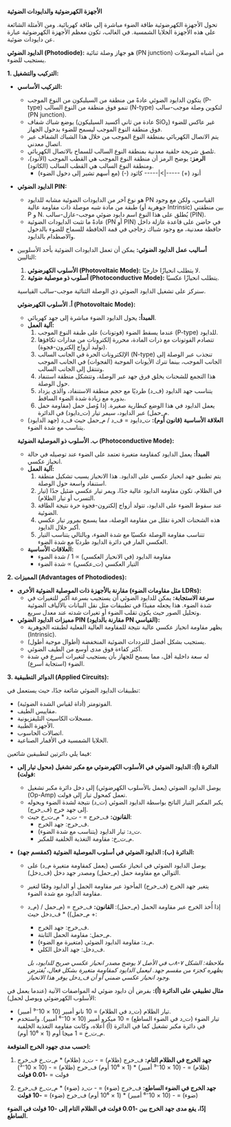 

**الأجهزة الكهرضوئية والدايودات الضوئية**

تحول الأجهزة الكهرضوئية طاقة الضوء مباشرة إلى طاقة كهربائية. ومن الأمثلة الشائعة على هذه الأجهزة الخلايا الشمسية. في الغالب، تكون معظم الأجهزة الكهرضوئية عبارة عن دايودات ضوئية.

**الدايود الضوئي (Photodiode):** هو جهاز وصلة ثنائية (PN junction) من أشباه الموصلات يستجيب للضوء.

**1. التركيب والتشغيل:**

*   **التركيب الأساسي:**
    *   يتكون الدايود الضوئي عادةً من منطقة من السيليكون من النوع الموجب (P-type) تنمو فوق منطقة من النوع السالب (N-type) لتكوين وصلة موجب-سالب (PN junction).
    *   يوضع شباك شفاف (عادة من ثاني أكسيد السيليكون SiO₂) غير عاكس للضوء فوق منطقة النوع الموجب ليسمح للضوء بدخول الجهاز.
    *   يتم الاتصال الكهربائي بمنطقة النوع الموجب من خلال هذا الشباك الشفاف عبر اتصال معدني.
    *   تلصق شريحة حلقية معدنية بمنطقة النوع السالب للسماح بالاتصال الكهربائي.
    *   **الرمز:** يوضح الرمز أن منطقة النوع الموجب هي القطب الموجب (الأنود)، ومنطقة النوع السالب هي القطب السالب (الكاثود).
        *   أنود (+) -----|>|----- كاثود (-) (مع أسهم تشير إلى دخول الضوء)


*   **الدايود الضوئي PIN:**
    *   هو نوع آخر من الدايودات الضوئية مشابه للدايود PN القياسي، ولكن مع وجود طبقة من مادة شبه موصلة ذات مقاومة عالية (جوهرية أو Intrinsic) بين منطقتي P و N. يُطلق على هذا النوع اسم دايود ضوئي موجب-عازل-سالب (PIN).
    *   عادةً ما تثبت الدايودات الضوئية (PN أو PIN) في حاضن على قاعدة عازلة داخل حافظة معدنية، مع وجود شباك زجاجي في قمة الحافظة للسماح للضوء بالدخول والاصطدام بالدايود.

*   **أساليب عمل الدايود الضوئي:** يمكن أن تعمل الدايودات الضوئية بأحد الأسلوبين التاليين:
    1.  **الأسلوب الكهرضوئي (Photovoltaic Mode):** لا يتطلب انحيازًا خارجيًا.
    2.  **أسلوب ذو موصلية ضوئية (Photoconductive Mode):** يتطلب انحيازًا عكسيًا.

    سنركز على تشغيل الدايود الضوئي ذي الوصلة الثنائية موجب-سالب القياسية.

    **أ. الأسلوب الكهرضوئي (Photovoltaic Mode):**
    *   **المبدأ:** يحول الدايود الضوء مباشرة إلى جهد كهربائي.
    *   **آلية العمل:**
        1.  عندما يسقط الضوء (فوتونات) على طبقة النوع الموجب (P-type) للدايود.
        2.  تتصادم الفوتونات مع ذرات المادة، محررة إلكترونات من مدارات تكافؤها (توليد أزواج إلكترون-فجوة).
        3.  الإلكترونات الحرة في الجانب السالب (N-type) تنجذب عبر الوصلة إلى الجانب الموجب، بينما تترك الأيونات الموجبة (الفجوات) في الجانب الموجب وتنتقل إلى الجانب السالب.
        4.  هذا التجمع للشحنات يخلق فرق جهد عبر الوصلة، وتتشكل منطقة استنفاد حول الوصلة.
        5.  يتناسب جهد الدايود (ف_د) طرديًا مع حجم منطقة الاستنفاد، والذي يزداد بدوره مع زيادة شدة الضوء الساقط.
        6.  يعمل الدايود في هذا الوضع كبطارية صغيرة. إذا وُصل حمل (مقاومة حمل م_حمل) عبر الدايود، سيمر تيار (ت_دايود) في الدائرة.
    *   **العلاقة الأساسية (قانون أوم):**
        ت_دايود = ف_د / م_حمل
        حيث ف_د (جهد الدايود) يتناسب مع شدة الضوء.

    **ب. الأسلوب ذو الموصلية الضوئية (Photoconductive Mode):**
    *   **المبدأ:** يعمل الدايود كمقاومة متغيرة تعتمد على الضوء عند توصيله في حالة انحياز عكسي.
    *   **آلية العمل:**
        1.  يتم تطبيق جهد انحياز عكسي على الدايود. هذا الانحياز يسبب تشكيل منطقة استنفاد واسعة حول الوصلة.
        2.  في الظلام، تكون مقاومة الدايود عالية جدًا، ويمر تيار عكسي ضئيل جدًا (تيار التسرب أو تيار الظلام).
        3.  عند سقوط الضوء على الدايود، تتولد أزواج إلكترون-فجوة حرة نتيجة الطاقة الضوئية.
        4.  هذه الشحنات الحرة تقلل من مقاومة الوصلة، مما يسمح بمرور تيار عكسي أكبر خلال الدايود.
        5.  تتناسب مقاومة الوصلة عكسيًا مع شدة الضوء، وبالتالي يتناسب التيار العكسي المار في دائرة الدايود طرديًا مع شدة الضوء.
    *   **العلاقات الأساسية:**
        *   مقاومة الدايود (في الانحياز العكسي) ∝ 1 / شدة الضوء
        *   التيار العكسي (ت_عكسي) ∝ شدة الضوء

**2. المميزات (Advantages of Photodiodes):**

*   **مقارنة بالأجهزة ذات الموصلية الضوئية الأخرى (مثل مقاومات الضوء LDRs):**
    *   **سرعة الاستجابة:** يمكن للدايود الضوئي أن يستجيب بسرعة أكبر للتغيرات في شدة الضوء. هذا يجعله مفيدًا في تطبيقات مثل نقل البيانات بالألياف الضوئية وتحليل الصور حيث يكون تقلب الضوء أو تغيرات شدته عند معدل سريع.
*   **مميزات الدايود الضوئي PIN (مقارنة بالدايود PN القياسي):**
    *   يظهر مقاومة انحياز عكسي عالية نتيجة للمقاومة العالية الفعلية لطبقته الجوهرية (Intrinsic).
    *   يستجيب بشكل أفضل للترددات الضوئية المنخفضة (أطوال موجية أطول).
    *   أكثر كفاءة فوق مدى أوسع من الطيف الضوئي.
    *   له سعة داخلية أقل، مما يسمح للجهاز بأن يستجيب لتغيرات أسرع في شدة الضوء (استجابة أسرع).

**3. الدوائر التطبيقية (Applied Circuits):**

تطبيقات الدايود الضوئي شائعة جدًا، حيث يستعمل في:
*   الفوتومتر (أداة لقياس الشدة الضوئية).
*   مقاييس الطيف.
*   مسجلات الكاسيت التليفزيونية.
*   الأجهزة الطبية.
*   اتصالات الحاسوب.
*   الخلايا الشمسية في الأقمار الصناعية.

فيما يلي دائرتين لتطبيقين شائعين:

*   **الدائرة (أ): الدايود الضوئي في الأسلوب الكهرضوئي مع مكبر تشغيل (محول تيار إلى فولت):**
    *   يوصل الدايود الضوئي (يعمل بالأسلوب الكهرضوئي) إلى دخل دائرة مكبر تشغيل (Op-Amp) تعمل كمحول تيار إلى فولت.
    *   يكبر المكبر التيار الناتج بواسطة الدايود الضوئي (ت_د) نتيجة لشدة الضوء ويحوله إلى جهد خرج (ف_خرج).
    *   **القانون:**
        ف_خرج = - ت_د * م_ت_خ
        حيث:
        *   ف_خرج: جهد الخرج.
        *   ت_د: تيار الدايود (يتناسب مع شدة الضوء).
        *   م_ت_خ: مقاومة التغذية الخلفية للمكبر.

*   **الدائرة (ب): الدايود الضوئي في أسلوب الموصلية الضوئية (كمقسم جهد):**
    *   يوصل الدايود الضوئي في انحياز عكسي (يعمل كمقاومة متغيرة م_د) على التوالي مع مقاومة حمل (م_حمل) ومصدر جهد دخل (ف_دخل).
    *   يتغير جهد الخرج (ف_خرج) المأخوذ عبر مقاومة الحمل أو الدايود وفقًا لتغير مقاومة الدايود مع شدة الضوء.
    *   إذا أُخذ الخرج عبر مقاومة الحمل (م_حمل):
        **القانون:**
        ف_خرج = (م_حمل / (م_د + م_حمل)) * ف_دخل
        حيث:
        *   ف_خرج: جهد الخرج.
        *   م_حمل: مقاومة الحمل الثابتة.
        *   م_د: مقاومة الدايود الضوئي (متغيرة مع الضوء).
        *   ف_دخل: جهد الدخل الكلي.

        *ملاحظة: الشكل ٧-٨ب في الأصل لا يوضح مصدر انحياز عكسي صريح للدايود، بل يظهره كجزء من مقسم جهد. ليعمل الدايود كمقاومة متغيرة بشكل فعال، يُفترض وجود انحياز عكسي ضمني أو أن ف_دخل يوفر هذا الانحياز.*

**مثال تطبيقي على الدائرة (أ):**
بفرض أن دايود ضوئي له المواصفات الآتية (عندما يعمل في الأسلوب الكهرضوئي ويوصل لحمل):
*   تيار الظلام (ت_د في الظلام) = 10 نانو أمبير (10 × 10⁻⁹ أمبير).
*   تيار الضوء (ت_د في الضوء الساطع) = 10 ميكرو أمبير (10 × 10⁻⁶ أمبير).
واستخدم في دائرة مكبر تشغيل كما في الدائرة (أ) أعلاه، وكانت مقاومة التغذية الخلفية م_ت_خ = 1 ميجا أوم (1 × 10⁶ أوم).

**احسب مدى جهود الخرج المتوقعة:**

1.  **جهد الخرج في الظلام التام:**
    ف_خرج (ظلام) = - ت_د (ظلام) * م_ت_خ
    ف_خرج (ظلام) = - (10 × 10⁻⁹ أمبير) * (1 × 10⁶ أوم)
    ف_خرج (ظلام) = - (10 × 10⁻³) فولت = **-0.01 فولت**

2.  **جهد الخرج في الضوء الساطع:**
    ف_خرج (ضوء) = - ت_د (ضوء) * م_ت_خ
    ف_خرج (ضوء) = - (10 × 10⁻⁶ أمبير) * (1 × 10⁶ أوم)
    ف_خرج (ضوء) = **-10 فولت**

**إذًا، يقع مدى جهد الخرج بين -0.01 فولت في الظلام التام إلى -10 فولت في الضوء الساطع.**

